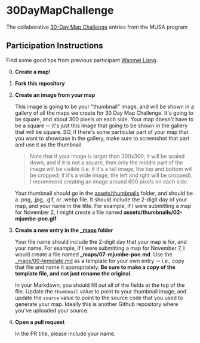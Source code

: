 # 30DayMapChallenge
The collaborative [30-Day Map Challenge](https://30daymapchallenge.com/) entries from the MUSA program

## Participation Instructions

Find some good tips from previous participant [Wanmei Liang](https://www.linkedin.com/pulse/30daymapchallenge-reflection-wanmei-liang/).

0.  **Create a map!**
    
1.  **Fork this repository**

2.  **Create an image from your map**

    This image is going to be your "thumbnail" image, and will be shown in a gallery of all the maps we create for 30 Day Map Challenge. It's going to be square, and about 300 pixels on each side. Your map doesn't have to be a square -- it's just this image that going to be shown in the gallery that will be square. SO, if there's some particular part of your map that you want to showcase in the gallery, make sure to screenshot that part and use it as the thumbnail.

    > Note that if your image is larger than 300x300, it will be scaled down, and if it is not a square, then only the middle part of the image will be visible (i.e. if it's a tall image, the top and bottom will be cropped; if it's a wide image, the left and rght will be cropped). I recommend creating an image around 600 pixels on each side.

    Your thumbnail should go in the [assets/thumbnails](assets/thumbnails/) folder, and should be a .png, .jpg, .gif, or .webp file. It should include the 2-digit day of your map, and your name in the title. For example, if I were submitting a map for November 2, I might create a file named **assets/thumbnails/02-mjumbe-poe.gif**.

3.  **Create a new entry in the [_maps](_maps/) folder**

    Your file name should include the 2-digit day that your map is for, and your name. For example, if I were submitting a map for November 7, I would create a file named **_maps/07-mjumbe-poe.md**. Use the [_maps/00-template.md](_maps/00-template.md) as a template for your own entry -- i.e., copy that file and name it appropriately. **Be sure to make a copy of the template file, and not just rename the original**.

    In your Markdown, you should fill out all of the fields at the top of the file. Update the `thumbnail` value to point to your thumbnail image, and update the `source` value to point to the source code that you used to generate your map. Ideally this is another Github repository where you've uploaded your source.

4.  **Open a pull request**

    In the PR title, please include your name.